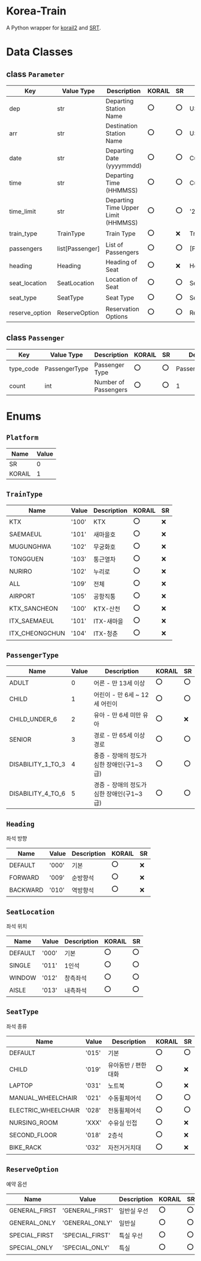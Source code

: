 # Korea-Train
A Python wrapper for [korail2](https://github.com/carpedm20/korail2) and [SRT](https://github.com/ryanking13/SRT).


# Data Classes

## class `Parameter`

| Key | Value Type | Description | KORAIL | SR | Default Value |
|---|---|---|---|---|---|
| dep | str | Departing Station Name | :o: | :o: | USER INPUT REQUIRED |
| arr | str | Destination Station Name | :o: | :o: | USER INPUT REQUIRED |
| date | str | Departing Date (yyyymmdd) | :o: | :o: | Current Date |
| time | str | Departing Time (HHMMSS) | :o: | :o: | Current Time |
| time_limit | str | Departing Time Upper Limit (HHMMSS) | :o: | :o: | '240000' |
| train_type | TrainType | Train Type | :o: | :x: | TrainType.ALL |
| passengers | list[Passenger] | List of Passengers | :o: | :o: | [Passenger()] |
| heading | Heading | Heading of Seat | :o: | :x: | Heading.DEFAULT |
| seat_location | SeatLocation | Location of Seat | :o: | :o: | SeatLocation.DEFAULT |
| seat_type | SeatType | Seat Type | :o: | :o: | SeatType.DEFAULT |
| reserve_option | ReserveOption | Reservation Options | :o: | :o: | ReserveOption.GENERAL_FIRST |


## class `Passenger`

| Key | Value Type | Description | KORAIL | SR | Default Value |
|---|---|---|---|---|---|
| type_code | PassengerType | Passenger Type | :o: | :o: | PassengerType.ADULT |
| count | int | Number of Passengers | :o: | :o: | 1 |


# Enums

## `Platform`

| Name | Value |
|---|---|
| SR | 0 |
| KORAIL | 1 |


## `TrainType`

| Name | Value | Description | KORAIL | SR |
|---|---|---|---|---|
| KTX | '100' | KTX | :o: | :x: |
| SAEMAEUL | '101' | 새마을호 | :o: | :x: |
| MUGUNGHWA | '102' | 무궁화호 | :o: | :x: |
| TONGGUEN | '103' | 통근열차 | :o: | :x: |
| NURIRO | '102' | 누리로 | :o: | :x: |
| ALL | '109' | 전체 | :o: | :x: |
| AIRPORT | '105' | 공항직통 | :o: | :x: |
| KTX_SANCHEON | '100' | KTX-산천 | :o: | :x: |
| ITX_SAEMAEUL | '101' | ITX-새마을 | :o: | :x: |
| ITX_CHEONGCHUN | '104' | ITX-청춘 | :o: | :x: |


## `PassengerType`

| Name | Value | Description | KORAIL | SR |
|---|---|---|---|---|
| ADULT | 0 | 어른 - 만 13세 이상 | :o: | :o: |
| CHILD | 1 | 어린이 - 만 6세 ~ 12세 어린이 | :o: | :o: |
| CHILD_UNDER_6 | 2 | 유아 - 만 6세 미만 유아 | :o: | :x: |
| SENIOR | 3 | 경로 - 만 65세 이상 경로 | :o: | :o: |
| DISABILITY_1_TO_3 | 4 | 중증 - 장애의 정도가 심한 장애인(구1~3급) | :o: | :o: |
| DISABILITY_4_TO_6 | 5 | 경증 - 장애의 정도가 심한 장애인(구1~3급) | :o: | :o: |


## `Heading`

좌석 방향

| Name | Value | Description | KORAIL | SR |
|---|---|---|---|---|
| DEFAULT | '000' | 기본 | :o: | :x: |
| FORWARD | '009' | 순방향석 | :o: | :x: |
| BACKWARD | '010' | 역방향석 | :o: | :x: |


## `SeatLocation`

좌석 위치

| Name | Value | Description | KORAIL | SR |
|---|---|---|---|---|
| DEFAULT | '000' | 기본 | :o: | :o: |
| SINGLE | '011' | 1인석 | :o: | :o: |
| WINDOW | '012' | 창측좌석 | :o: | :o: |
| AISLE | '013' | 내측좌석 | :o: | :o: |


## `SeatType`

좌석 종류

| Name | Value | Description | KORAIL | SR |
|---|---|---|---|---|
| DEFAULT | '015'  | 기본  | :o: | :o: |
| CHILD | '019'  | 유아동반 / 편한대화  | :o: | :x: |
| LAPTOP | '031'  | 노트북  | :o: | :x: |
| MANUAL_WHEELCHAIR | '021'  | 수동휠체어석  | :o: | :o: |
| ELECTRIC_WHEELCHAIR | '028'  | 전동휠체어석  | :o: | :o: |
| NURSING_ROOM | 'XXX'  | 수유실 인접  | :o: | :x: |
| SECOND_FLOOR | '018'  | 2층석  | :o: | :x: |
| BIKE_RACK | '032' | 자전거거치대 | :o: | :x: |


## `ReserveOption`

예약 옵션

| Name | Value | Description | KORAIL | SR |
|---|---|---|---|---|
| GENERAL_FIRST | 'GENERAL_FIRST' | 일반실 우선  | :o: | :o: |
| GENERAL_ONLY | 'GENERAL_ONLY' | 일반실  | :o: | :o: |
| SPECIAL_FIRST | 'SPECIAL_FIRST' | 특실 우선  | :o: | :o: |
| SPECIAL_ONLY | 'SPECIAL_ONLY' | 특실 | :o: | :o: |
